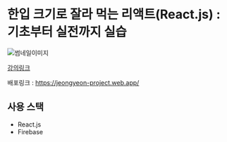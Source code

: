 # 한입 크기로 잘라 먹는 리액트(React.js) : 기초부터 실전까지 실습

![썸네일이미지](./build/thumbnail.png)
<br />

[강의링크](https://www.inflearn.com/course/%ED%95%9C%EC%9E%85-%EB%A6%AC%EC%95%A1%ED%8A%B8/dashboard)

배포링크 :
https://jeongyeon-project.web.app/

## 사용 스택

- React.js
- Firebase
